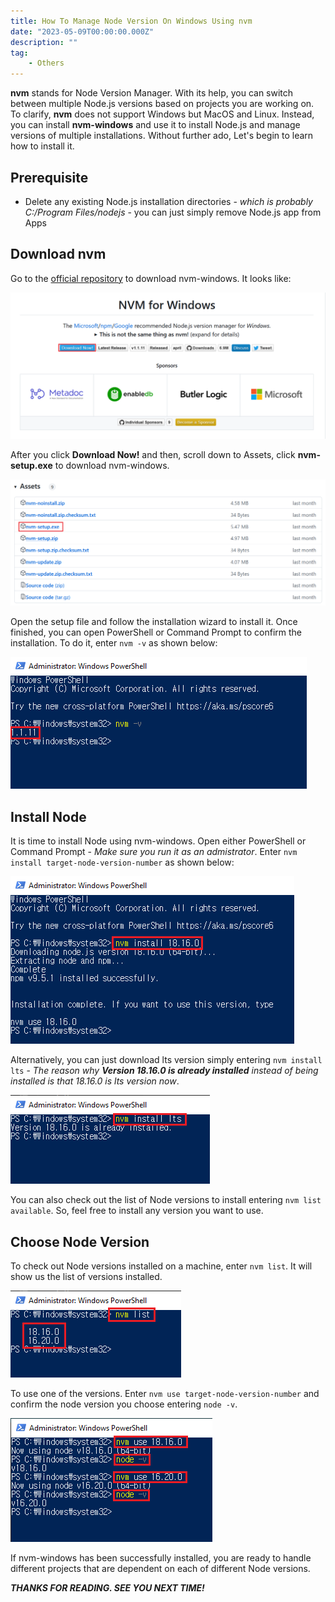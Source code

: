 ```yaml
---
title: How To Manage Node Version On Windows Using nvm
date: "2023-05-09T00:00:00.000Z"
description: ""
tag: 
    - Others
---
```


**nvm** stands for Node Version Manager. With its help, you can switch between multiple Node.js versions based on projects you are working on. To clarify, **nvm** does not support Windows but MacOS and Linux. Instead, you can install **nvm-windows** and use it to install Node.js and manage versions of multiple installations. Without further ado, Let's begin to learn how to install it.

## Prerequisite
- Delete any existing Node.js installation directories - _which is probably C:/Program Files/nodejs_ - you can just simply remove Node.js app from Apps

## Download nvm
Go to the [official repository](https://github.com/coreybutler/nvm-windows) to download nvm-windows. It looks like:

![nvm-windows-git](../imgs/14/nvm-windows-git.png)

After you click **Download Now!** and then, scroll down to Assets, click **nvm-setup.exe** to download nvm-windows.

![nvm-setup-exe](../imgs/14/nvm-setup-exe.png)

Open the setup file and follow the installation wizard to install it. Once finished, you can open PowerShell or Command Prompt to confirm the installation. To do it, enter `nvm -v` as shown below:

![nvm-version](../imgs/14/nvm-version.png)

## Install Node
It is time to install Node using nvm-windows. Open either PowerShell or Command Prompt - _Make sure you run it as an admistrator_. Enter `nvm install target-node-version-number` as shown below:

![install-node](../imgs/14/install-node.png)

Alternatively, you can just download lts version simply entering `nvm install lts` - _The reason why **Version 18.16.0 is already installed** instead of being installed is that 18.16.0 is lts version now_.

![node-install-lts](../imgs/14/node-install-lts.png)

You can also check out the list of Node versions to install entering `nvm list available`. So, feel free to install any version you want to use.

## Choose Node Version
To check out Node versions installed on a machine, enter `nvm list`. It will show us the list of versions installed.

![nvm-list](../imgs/14/nvm-list.png)

To use one of the versions. Enter `nvm use target-node-version-number` and confirm the node version you choose entering `node -v`.

![nvm-use](../imgs/14/nvm-use.png)

If nvm-windows has been successfully installed, you are ready to handle different projects that are dependent on each of different Node versions.

_**THANKS FOR READING. SEE YOU NEXT TIME!**_